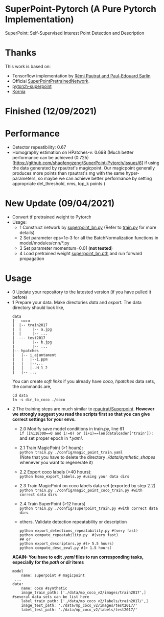 # SuperPoint-Pytorch (A Pure Pytorch Implementation)
SuperPoint: Self-Supervised Interest Point Detection and Description  


# Thanks  
This work is based on:  
- Tensorflow implementation by [Rémi Pautrat and Paul-Edouard Sarlin](https://github.com/rpautrat/SuperPoint)  
- Official [SuperPointPretrainedNetwork](https://github.com/magicleap/SuperPointPretrainedNetwork).
- [pytorch-superpoint](https://github.com/eric-yyjau/pytorch-superpoint) 
- [Kornia](https://kornia.github.io/)  

# Finished (12/09/2021)

# Performance
* Detector repeatibility: 0.67
* Homography estimation on HPatches-v: 0.698 
(Much better performance can be achieved (0.725)[https://github.com/shaofengzeng/SuperPoint-Pytorch/issues/6] if using the data generated by rpautrat's magicpoint. Our magicpoint generally produces more points than rpautrat's mg with the same hyper-parameters, so maybe we can achieve better performance by setting appropriate det_threshold, nms, top_k points )

# New Update (09/04/2021)
* Convert tf pretrained weight to Pytorch   
* Usage:
    - 1 Construct network by [superpoint_bn.py](model/superpoint_bn.py) (Refer to [train.py](./train.py) for more details)
    - 2 Set parameter eps=1e-3 for all the BatchNormalization functions in model/modules/cnn/*.py
    - 3 Set parameter momentum=0.01 (**not tested**)
    - 4 Load pretrained weight [superpoint_bn.pth](./superpoint_bn.pth) and run forward propagation
 
 
# Usage
* 0 Update your repository to the latested version (if you have pulled it before)
* 1 Prepare your data. Make directories *data* and *export*. The data directory should look like,
    ```
    data
    |-- coco
    |  |-- train2017
    |  |     |-- a.jpg
    |  |     |-- ...
    |  --- test2017
    |        |-- b.jpg
    |        |-- ...
    |-- hpatches
    |   |-- i_ajuntament
    |   |   |--1.ppm
    |   |   |--...
    |   |   |--H_1_2
    |   |-- ...
    ```
    You can create *soft links* if you already have *coco, hpatches* data sets, the commands are,
    ```
    cd data
    ln -s dir_to_coco ./coco
    ```
* 2 The training steps are much similar to [rpautrat/Superpoint](https://github.com/rpautrat/SuperPoint). 
    **However we strongly suggest you read the scripts first so that you can give correct settings for your envs.**
    - 2.0 Modify save model conditions in train.py, line 61  
          `if (i%118300==0 and i!=0) or (i+1)==len(dataloader['train']):`  
          and set proper epoch in _*.yaml_.
    - 2.1 Train MagicPoint (>1 hours):  
          `python train.py ./config/magic_point_train.yaml`   
          (Note that you have to delete the directory _./data/synthetic_shapes_ 
          whenever you want to regenerate it)
    - 2.2 Export coco labels (>40 hours):   
          `python homo_export_labels.py #using your data dirs`
    - 2.3 Train MagicPoint on coco labels data set (exported by step 2.2)       
          `python train.py ./config/magic_point_coco_train.py #with correct data dirs` 
    - 2.4 Train SuperPoint (>12 hours)    
          `python train.py ./config/superpoint_train.py #with correct data dirs`  
    - others. Validate detection repeatability or description  
                   
        ```
        python export_detections_repeatability.py #(very fast)  
        python compute_repeatability.py  #(very fast)
        ## or
        python export_descriptors.py #(> 5.5 hours) 
        python compute_desc_eval.py #(> 1.5 hours)
        ```   
    **AGAIN: You have to edit _.yaml_ files to run corresponding tasks,
     especially for the _path_ or _dir_ items** 
    ```
    model
        name: superpoint # magicpoint
     ...
    data:
        name: coco #synthetic
        image_train_path: ['./data/mp_coco_v2/images/train2017',] #several data sets can be list here
        label_train_path: ['./data/mp_coco_v2/labels/train2017/',]
        image_test_path: './data/mp_coco_v2/images/test2017/'
        label_test_path: './data/mp_coco_v2/labels/test2017/'
    ```

